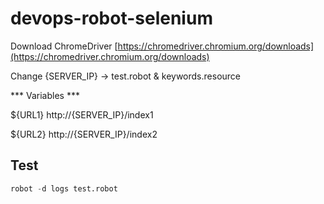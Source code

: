 # devops-robot-selenium

Download ChromeDriver [https://chromedriver.chromium.org/downloads](https://chromedriver.chromium.org/downloads)

Change {SERVER_IP} -> test.robot & keywords.resource

*** Variables ***

${URL1}     http://{SERVER_IP}/index1

${URL2}     http://{SERVER_IP}/index2

## Test

```python
robot -d logs test.robot
```
